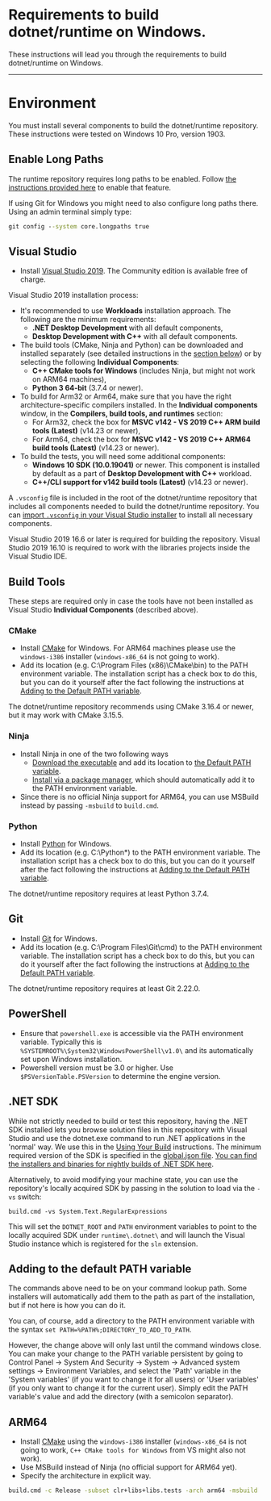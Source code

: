 Requirements to build dotnet/runtime on Windows.
========================

These instructions will lead you through the requirements to build dotnet/runtime on Windows.

----------------
# Environment

You must install several components to build the dotnet/runtime repository. These instructions were tested on Windows 10 Pro, version 1903.

## Enable Long Paths

The runtime repository requires long paths to be enabled. Follow [the instructions provided here](https://docs.microsoft.com/en-us/windows/win32/fileio/maximum-file-path-limitation#enable-long-paths-in-windows-10-version-1607-and-later) to enable that feature.

If using Git for Windows you might need to also configure long paths there. Using an admin terminal simply type:
```cmd
git config --system core.longpaths true
```

## Visual Studio

- Install [Visual Studio 2019](https://visualstudio.microsoft.com/downloads/). The Community edition is available free of charge.

Visual Studio 2019 installation process:
- It's recommended to use **Workloads** installation approach. The following are the minimum requirements:
  - **.NET Desktop Development** with all default components,
  - **Desktop Development with C++** with all default components.
- The build tools (CMake, Ninja and Python) can be downloaded and installed separately (see detailed instructions in the [section below](#build-tools)) or by selecting the following **Individual Components**:
  - **C++ CMake tools for Windows** (includes Ninja, but might not work on ARM64 machines),
  - **Python 3 64-bit** (3.7.4 or newer).
- To build for Arm32 or Arm64, make sure that you have the right architecture-specific compilers installed. In the **Individual components** window, in the **Compilers, build tools, and runtimes** section:
  - For Arm32, check the box for **MSVC v142 - VS 2019 C++ ARM build tools (Latest)** (v14.23 or newer),
  - For Arm64, check the box for **MSVC v142 - VS 2019 C++ ARM64 build tools (Latest)** (v14.23 or newer).
- To build the tests, you will need some additional components:
  - **Windows 10 SDK (10.0.19041)** or newer. This component is installed by default as a part of **Desktop Development with C++** workload.
  - **C++/CLI support for v142 build tools (Latest)** (v14.23 or newer).

A `.vsconfig` file is included in the root of the dotnet/runtime repository that includes all components needed to build the dotnet/runtime repository. You can [import `.vsconfig` in your Visual Studio installer](https://docs.microsoft.com/en-us/visualstudio/install/import-export-installation-configurations?view=vs-2019#import-a-configuration) to install all necessary components.

Visual Studio 2019 16.6 or later is required for building the repository. Visual Studio 2019 16.10 is required to work with the libraries projects inside the Visual Studio IDE.

## Build Tools

These steps are required only in case the tools have not been installed as Visual Studio **Individual Components** (described above).

### CMake

- Install [CMake](https://cmake.org/download) for Windows. For ARM64 machines please use the `windows-i386` installer (`windows-x86_64` is not going to work).
- Add its location (e.g. C:\Program Files (x86)\CMake\bin) to the PATH environment variable.
  The installation script has a check box to do this, but you can do it yourself after the fact following the instructions at [Adding to the Default PATH variable](#adding-to-the-default-path-variable).

The dotnet/runtime repository recommends using CMake 3.16.4 or newer, but it may work with CMake 3.15.5.

### Ninja

- Install Ninja in one of the two following ways
  - [Download the executable](https://github.com/ninja-build/ninja/releases) and add its location to [the Default PATH variable](#adding-to-the-default-path-variable).
  - [Install via a package manager](https://github.com/ninja-build/ninja/wiki/Pre-built-Ninja-packages), which should automatically add it to the PATH environment variable.
- Since there is no official Ninja support for ARM64, you can use MSBuild instead by passing `-msbuild` to `build.cmd`.

### Python

- Install [Python](https://www.python.org/downloads/) for Windows.
- Add its location (e.g. C:\Python*\) to the PATH environment variable.
  The installation script has a check box to do this, but you can do it yourself after the fact following the instructions at [Adding to the Default PATH variable](#adding-to-the-default-path-variable).

The dotnet/runtime repository requires at least Python 3.7.4.

## Git

- Install [Git](https://git-for-windows.github.io/) for Windows.
- Add its location (e.g. C:\Program Files\Git\cmd) to the PATH environment variable.
  The installation script has a check box to do this, but you can do it yourself after the fact following the instructions at [Adding to the Default PATH variable](#adding-to-the-default-path-variable).

The dotnet/runtime repository requires at least Git 2.22.0.

## PowerShell

- Ensure that `powershell.exe` is accessible via the PATH environment variable. Typically this is `%SYSTEMROOT%\System32\WindowsPowerShell\v1.0\` and its automatically set upon Windows installation.
- Powershell version must be 3.0 or higher. Use `$PSVersionTable.PSVersion` to determine the engine version.

## .NET SDK

While not strictly needed to build or test this repository, having the .NET SDK installed lets you browse solution files in this repository with Visual Studio and use the dotnet.exe command to run .NET applications in the 'normal' way.
We use this in the [Using Your Build](../testing/using-your-build.md) instructions.
The minimum required version of the SDK is specified in the [global.json file](https://github.com/dotnet/runtime/blob/main/global.json#L3). [You can find the installers and binaries for nightly builds of .NET SDK here](https://github.com/dotnet/installer#installers-and-binaries).

Alternatively, to avoid modifying your machine state, you can use the repository's locally acquired SDK by passing in the solution to load via the `-vs` switch:

```
build.cmd -vs System.Text.RegularExpressions
```

This will set the `DOTNET_ROOT` and `PATH` environment variables to point to the locally acquired SDK under `runtime\.dotnet\` and will launch the Visual Studio instance which is registered for the `sln` extension.

## Adding to the default PATH variable

The commands above need to be on your command lookup path.   Some installers will automatically add them to the path as part of the installation, but if not here is how you can do it.

You can, of course, add a directory to the PATH environment variable with the syntax `set PATH=%PATH%;DIRECTORY_TO_ADD_TO_PATH`.

However, the change above will only last until the command windows close.
You can make your change to the PATH variable persistent by going to  Control Panel -> System And Security -> System -> Advanced system settings -> Environment Variables,
and select the 'Path' variable in the 'System variables' (if you want to change it for all users) or 'User variables' (if you only want to change it for the current user).
Simply edit the PATH variable's value and add the directory (with a semicolon separator).

## ARM64

- Install [CMake](https://cmake.org/download) using the `windows-i386` installer (`windows-x86_64` is not going to work, `C++ CMake tools for Windows` from VS might also not work).
- Use MSBuild instead of Ninja (no official support for ARM64 yet).
- Specify the architecture in explicit way.

```cmd
build.cmd -c Release -subset clr+libs+libs.tests -arch arm64 -msbuild
```
